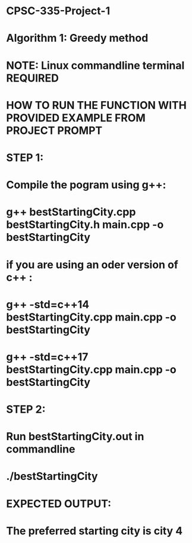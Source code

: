 # CPSC-335-Project-1
# Algorithm 1: Greedy method

# NOTE: Linux commandline terminal REQUIRED

# HOW TO RUN THE FUNCTION WITH PROVIDED EXAMPLE FROM PROJECT PROMPT

# STEP 1: 

#        Compile the pogram using g++:

#         g++ bestStartingCity.cpp bestStartingCity.h main.cpp -o bestStartingCity

#       if you are using an oder version of c++ :
#         g++ -std=c++14 bestStartingCity.cpp main.cpp -o bestStartingCity
#         g++ -std=c++17 bestStartingCity.cpp main.cpp -o bestStartingCity

# STEP 2: 

#        Run bestStartingCity.out in commandline

#        ./bestStartingCity

#    EXPECTED OUTPUT:

#    The preferred starting city is city 4